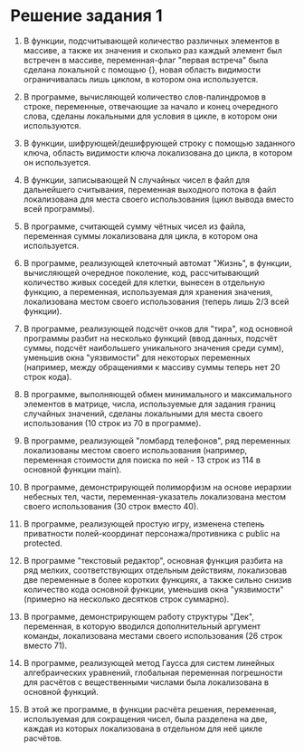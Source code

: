 ﻿# Решение задания 1

1. В функции, подсчитывающей количество различных элементов в массиве, а также их значения и сколько раз каждый элемент был встречен в массиве, переменная-флаг "первая встреча" была сделана локальной с помощью {}, новая область видимости ограничивалась лишь циклом, в котором она используется.
2. В программе, вычисляющей количество слов-палиндромов в строке, переменные, отвечающие за начало и конец очередного слова, сделаны локальными для условия в цикле, в котором они используются.
3. В функции, шифрующей/дешифрующей строку с помощью заданного ключа, область видимости ключа локализована до цикла, в котором он используется.

4. В функции, записывающей N случайных чисел в файл для дальнейшего считывания, переменная выходного потока в файл локализована для места своего использования (цикл вывода вместо всей программы).
5. В программе, считающей сумму чётных чисел из файла, переменная суммы локализована для цикла, в котором она используется.
6. В программе, реализующей клеточный автомат "Жизнь", в функции, вычисляющей очередное поколение, код, рассчитывающий количество живых соседей для клетки, вынесен в отдельную функцию, а переменная, используемая для хранения значения, локализована местом своего использования (теперь лишь 2/3 всей функции).
7. В программе, реализующей подсчёт очков для "тира", код основной программы разбит на несколько функций (ввод данных, подсчёт суммы, подсчёт наибольшего уникального значения среди сумм), уменьшив окна "уязвимости" для некоторых переменных (например, между обращениями к массиву суммы теперь нет 20 строк кода).
8. В программе, выполняющей обмен минимального и максимального элементов в матрице, числа, используемые для задания границ случайных значений, сделаны локальными для места своего использования (10 строк из 70 в программе).
9. В программе, реализующей "ломбард телефонов", ряд переменных локализованы местом своего использования (например, переменная стоимости для поиска по ней - 13 строк из 114 в основной функции main).
10. В программе, демонстрирующей полиморфизм на основе иерархии небесных тел, части, переменная-указатель локализована местом своего использования (30 строк вместо 40).
11. В программе, реализующей простую игру, изменена степень приватности полей-координат персонажа/противника с public на protected.
12. В программе "текстовый редактор", основная функция разбита на ряд мелких, соответствующих отдельным действиям, локализовав две переменные в более коротких функциях, а также сильно снизив количество кода основной функции, уменьшив окна "уязвимости" (примерно на несколько десятков строк суммарно).
13. В программе, демонстрирующем работу структуры "Дек", переменная, в которую вводился дополнительный аргумент команды, локализована местами своего использования (26 строк вместо 71).
14. В программе, реализующей метод Гаусса для систем линейных алгебраических уравнений, глобальная переменная погрешности для расчётов с вещественными числами была локализована в основной функций.
15. В этой же программе, в функции расчёта решения, переменная, используемая для сокращения чисел, была разделена на две, каждая из которых локализована в отдельном для неё цикле расчётов.
